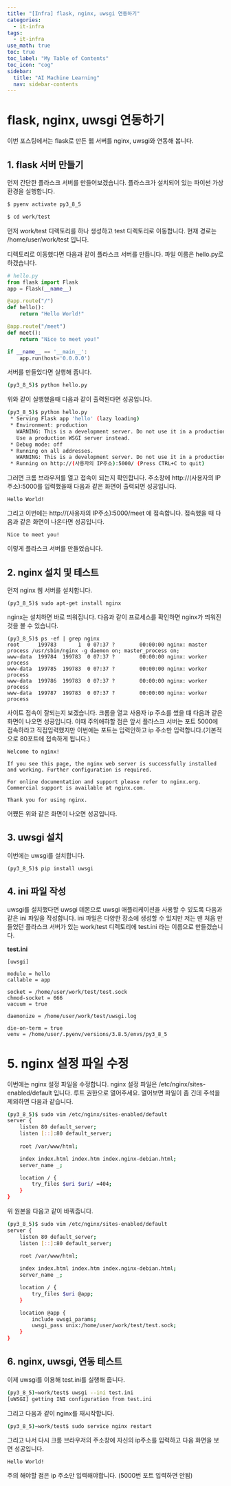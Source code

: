```yaml
---
title: "[Infra] flask, nginx, uwsgi 연동하기" 
categories:
  - it-infra
tags:
  - it-infra
use_math: true
toc: true
toc_label: "My Table of Contents"
toc_icon: "cog"
sidebar:
  title: "AI Machine Learning"
  nav: sidebar-contents
---
```


# flask, nginx, uwsgi 연동하기

이번 포스팅에서는 flask로 만든 웹 서버를 nginx, uwsgi와 연동해 봅니다.

## 1. flask 서버 만들기 

먼저 간단한 플라스크 서버를 만들어보겠습니다. 
플라스크가 설치되어 있는 파이썬 가상환경을 실행합니다. 

```bash
$ pyenv activate py3_8_5
```

```bash
$ cd work/test
```
먼저 work/test 디렉토리를 하나 생성하고 test 디렉토리로 이동합니다.
현재 경로는 /home/user/work/test 입니다. 

디렉토리로 이동했다면 다음과 같이 플라스크 서버를 만듭니다. 
파일 이름은 hello.py로 하겠습니다.

```python
# hello.py
from flask import Flask
app = Flask(__name__)

@app.route("/")
def hello():
    return "Hello World!"

@app.route("/meet")
def meet():
    return "Nice to meet you!"

if __name__ == '__main__':
    app.run(host='0.0.0.0')
```

서버를 만들었다면 실행해 줍니다. 

```bash
(py3_8_5)$ python hello.py
```

위와 같이 실행했을때 다음과 같이 출력된다면 성공입니다.

```bash
(py3_8_5)$ python hello.py
 * Serving Flask app 'hello' (lazy loading)
 * Environment: production
   WARNING: This is a development server. Do not use it in a production deployment.
   Use a production WSGI server instead.
 * Debug mode: off
 * Running on all addresses.
   WARNING: This is a development server. Do not use it in a production deployment.
 * Running on http://(사용자의 IP주소):5000/ (Press CTRL+C to quit)
```

그러면 크롬 브라우저를 열고 접속이 되는지 확인합니다. 
주소창에 http://(사용자의 IP주소):5000를 입력했을때 다음과 같은 화면이 출력되면 성공입니다.

```
Hello World!
```

그리고 이번에는 http://(사용자의 IP주소):5000/meet 에 접속합니다. 
접속했을 때 다음과 같은 화면이 나온다면 성공입니다. 

```
Nice to meet you!
```

이렇게 플라스크 서버를 만들었습니다.


## 2. nginx 설치 및 테스트


먼저 nginx 웹 서버를 설치합니다. 

```
(py3_8_5)$ sudo apt-get install nginx
```

nginx는 설치하면 바로 띄워집니다. 
다음과 같이 프로세스를 확인하면 nginx가 띄워진것을 볼 수 있습니다.

```
(py3_8_5)$ ps -ef | grep nginx
root      199783       1  0 07:37 ?        00:00:00 nginx: master process /usr/sbin/nginx -g daemon on; master_process on;
www-data  199784  199783  0 07:37 ?        00:00:00 nginx: worker process
www-data  199785  199783  0 07:37 ?        00:00:00 nginx: worker process
www-data  199786  199783  0 07:37 ?        00:00:00 nginx: worker process
www-data  199787  199783  0 07:37 ?        00:00:00 nginx: worker process
```

사이트 접속이 잘되는지 보겠습니다. 
크롬을 열고 사용자 ip 주소를 썼을 떄 다음과 같은 화면이 나오면 성공입니다. 
이때 주의애햐할 점은 앞서 플라스크 서버는 포트 5000에 접속하라고 직접입력했지만
이번에는 포트는 입력안하고 ip 주소만 입력합니다.(기본적으로 80포트에 접속하게 됩니다.) 

```
Welcome to nginx!

If you see this page, the nginx web server is successfully installed and working. Further configuration is required.

For online documentation and support please refer to nginx.org.
Commercial support is available at nginx.com.

Thank you for using nginx.
```

어쩄든 위와 같은 화면이 나오면 성공입니다. 


## 3. uwsgi 설치

이번에는 uwsgi를 설치합니다. 

```
(py3_8_5)$ pip install uwsgi
```

## 4. ini 파일 작성

uwsgi를 설치했다면 uwsgi 데몬으로 uwsgi 애플리케이션을 사용할 수 있도록 다음과 같은 ini 파일을 작성합니다. 
ini 파일은 다양한 장소에 생성할 수 있지만 저는 맨 처음 만들었던 플라스크 서버가 있는 work/test 디렉토리에 test.ini 라는 이름으로 만들겠습니다.  

**test.ini**

```
[uwsgi]

module = hello
callable = app

socket = /home/user/work/test/test.sock
chmod-socket = 666
vacuum = true

daemonize = /home/user/work/test/uwsgi.log

die-on-term = true
venv = /home/user/.pyenv/versions/3.8.5/envs/py3_8_5
```

# 5. nginx 설정 파일 수정

이번에는 nginx 설정 파일을 수정합니다. 
nginx 설정 파일은 /etc/nginx/sites-enabled/default 입니다. 루트 권한으로 열어주세요. 
열어보면 파일이 좀 긴데 주석을 제외하면 다음과 같습니다. 

```bash
(py3_8_5)$ sudo vim /etc/nginx/sites-enabled/default
server {
    listen 80 default_server;
    listen [::]:80 default_server;
    
    root /var/www/html;

    index index.html index.htm index.nginx-debian.html;
    server_name _;

    location / {
        try_files $uri $uri/ =404;
    }
}
```

위 원본을 다음고 같이 바꿔줍니다.

```bash
(py3_8_5)$ sudo vim /etc/nginx/sites-enabled/default
server {
    listen 80 default_server;
    listen [::]:80 default_server;
    
    root /var/www/html;

    index index.html index.htm index.nginx-debian.html;
    server_name _;

    location / {
        try_files $uri @app;
    }

    location @app {
        include uwsgi_params;
        uwsgi_pass unix:/home/user/work/test/test.sock;
    }
}
```

## 6. nginx, uwsgi, 연동 테스트

이제 uwsgi를 이용해 test.ini를 실행해 줍니다. 

```bash
(py3_8_5)~work/test$ uwsgi --ini test.ini
[uWSGI] getting INI configuration from test.ini
```

그리고 다음과 같이 nginx를 재시작합니다.

```bash
(py3_8_5)~work/test$ sudo service nginx restart
```

그리고 나서 다시 크롬 브라우저의 주소창에 자신의 ip주소를 입력하고 다음 화면을 보면 성공입니다.

```
Hello World!
```

주의 해야할 점은 ip 주소만 입력해야합니다. (5000번 포트 입력하면 안됨)


